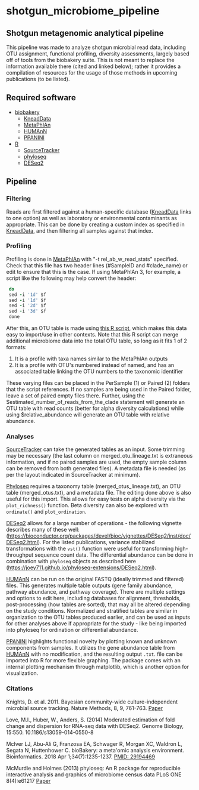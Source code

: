 # shotgun_microbiome_pipeline

## Shotgun metagenomic analytical pipeline

This pipeline was made to analyze shotgun microbial read data, including OTU assignment, functional profiling, diversity assessments, largely based off of tools from the biobakery suite. This is not meant to replace the information available there (cited and linked below); rather it provides a compilation of resources for the usage of those methods in upcoming publications (to be listed).

## Required software

* [biobakery](https://github.com/biobakery/biobakery)
  * [KneadData](https://github.com/biobakery/biobakery/wiki/kneaddata)
  * [MetaPhlAn](https://github.com/biobakery/MetaPhlAn)
  * [HUMAnN](https://github.com/biobakery/humann)
  * [PPANINI](https://github.com/biobakery/biobakery/wiki/ppanini)
* [R](https://www.r-project.org/)
  * [SourceTracker](https://github.com/danknights/sourcetracker)
  * [phyloseq](https://github.com/joey711/phyloseq)
  * [DESeq2](https://bioconductor.org/packages/release/bioc/html/DESeq2.html)


## Pipeline

### Filtering

Reads are first filtered against a human-specific database ([KneadData](https://github.com/biobakery/biobakery/wiki/kneaddata) links to one option) as well as laboratory or environmental contaminants as appropriate. This can be done by creating a custom index as specified in [KneadData](https://github.com/biobakery/biobakery/wiki/kneaddata), and then filtering all samples against that index.

### Profiling

Profiling is done in [MetaPhlAn](https://github.com/biobakery/MetaPhlAn) with "-t rel_ab_w_read_stats" specified. Check that this file has two header lines (#SampleID and #clade_name) or edit to ensure that this is the case. If using MetaPhlAn 3, for example, a script like the following may help convert the header:

```for f in *txt 
 do 
 sed -i '1d' $f
 sed -i '1d' $f 
 sed -i '2d' $f 
 sed -i '3d' $f
 done
```

After this, an OTU table is made using [this R script](merge.table.R), which makes this data easy to import/use in other contexts. Note that this R script can merge additional microbiome data into the total OTU table, so long as it fits 1 of 2 formats:

1. It is a profile with taxa names similar to the MetaPhlAn outputs
2. It is a profile with OTU's numbered instead of named, and has an associated table linking the OTU numbers to the taxonomic identifier

These varying files can be placed in the PerSample (1) or Paired (2) folders that the script references. If no samples are being used in the Paired folder, leave a set of paired empty files there. Further, using the $estimated_number_of_reads_from_the_clade statement will generate an OTU table with read counts (better for alpha diversity calculations) while using $relative_abundance will generate an OTU table with relative abundance. 

### Analyses

[SourceTracker](https://github.com/danknights/sourcetracker) can take the generated tables as an input. Some trimming may be necessary (the last column on merged_otu_lineage.txt is extraneous information, and if no paired samples are used, the empty sample column can be removed from both generated files). A metadata file is needed (as per the layout indicated in SourceTracker at minimum).

[Phyloseq](https://github.com/joey711/phyloseq) requires a taxonomy table (merged_otus_lineage.txt), an OTU table (merged_otus.txt), and a metadata file. The editing done above is also useful for this import. This allows for easy tests on alpha diversity via the `plot_richness()` function. Beta diversity can also be explored with `ordinate()` and `plot_ordination`.

[DESeq2](https://bioconductor.org/packages/release/bioc/html/DESeq2.html) allows for a large number of operations - the following vignette describes many of these well: (https://bioconductor.org/packages/devel/bioc/vignettes/DESeq2/inst/doc/DESeq2.html). For the listed publications, variance stabilized transformations with the `vst()` function were useful for transforming high-throughput sequence count data. The differential abundance can be done in combination with `phyloseq` objects as described here (https://joey711.github.io/phyloseq-extensions/DESeq2.html). 

[HUMAnN](https://github.com/biobakery/biobakery/wiki/humann2) can be run on the original FASTQ (ideally trimmed and filtered) files. This generates multiple table outputs (gene family abundance, pathway abundance, and pathway coverage). There are multiple settings and options to edit here, including databases for alignment, thresholds, post-processing (how tables are sorted), that may all be altered depending on the study conditions. Normalized and stratified tables are similar in organization to the OTU tables produced earlier, and can be used as inputs for other analyses above if appropriate for the study - like being imported into phyloseq for ordination or differential abundance.

[PPANINI](https://github.com/biobakery/biobakery/wiki/ppanini) highlights functional novelty by plotting known and unknown components from samples. It utilizes the gene abundance table from [HUMAnN](https://github.com/biobakery/biobakery/wiki/humann2) with no modification, and the resulting output `.txt`. file can be imported into R for more flexible graphing. The package comes with an internal plotting mechanism through matplotlib, which is another option for visualization.

### Citations

Knights, D. et al. 2011. Bayesian community-wide culture-independent microbial source tracking. Nature Methods, 8, 9, 761-763. [Paper](https://www.ncbi.nlm.nih.gov/pmc/articles/PMC3791591/)

Love, M.I., Huber, W., Anders, S. (2014) Moderated estimation of fold change and dispersion for RNA-seq data with DESeq2. Genome Biology, 15:550. 10.1186/s13059-014-0550-8

McIver LJ, Abu-Ali G, Franzosa EA, Schwager R, Morgan XC, Waldron L, Segata N, Huttenhower C. bioBakery: a meta'omic analysis environment. Bioinformatics. 2018 Apr 1;34(7):1235-1237. [PMID: 29194469](https://pubmed.ncbi.nlm.nih.gov/29194469/)

McMurdie and Holmes (2013) phyloseq: An R package for reproducible interactive analysis and graphics of microbiome census data PLoS ONE 8(4):e61217 [Paper](https://journals.plos.org/plosone/article?id=10.1371/journal.pone.0061217)
